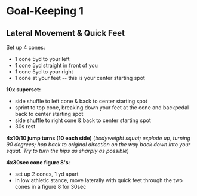 # Goal-Keeping 1

## Lateral Movement & Quick Feet

Set up 4 cones:
- 1 cone 5yd to your left
- 1 cone 5yd straight in front of you
- 1 cone 5yd to your right
- 1 cone at your feet -- this is your center starting spot

**10x superset:**
- side shuffle to left cone & back to center starting spot
- sprint to top cone, breaking down your feet at the cone and backpedal back to center starting spot
- side shuffle to right cone & back to center starting spot
- 30s rest

**4x10/10 jump turns (10 each side)** (*bodyweight squat; explode up, turning 90 degrees; hop back to original direction on the way back down into your squat. Try to turn the hips as sharply as possible*)

**4x30sec cone figure 8's**:
- set up 2 cones, 1 yd apart
- in low athletic stance, move laterally with quick feet through the two cones in a figure 8 for 30sec